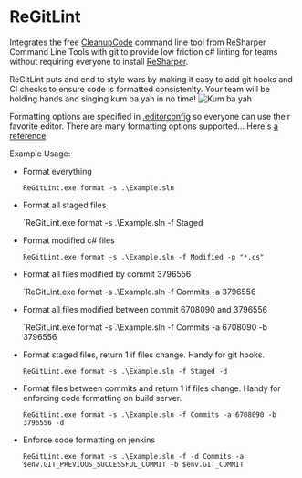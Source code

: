 # ReGitLint

Integrates the free
[CleanupCode](https://www.jetbrains.com/help/resharper/CleanupCode.html)
command line tool from ReSharper Command Line Tools with git to provide
low friction c# linting for teams without requiring everyone to install
[ReSharper](https://www.jetbrains.com/resharper/).

ReGitLint puts and end to style wars by making it easy to add git hooks
and CI checks to ensure code is formatted consistenlty. Your team will
be holding hands and singing kum ba yah in no time!
![Kum ba yah](https://media2.giphy.com/media/3oz8xClhwv2EnhZeXS/giphy.gif)

Formatting options are specified in
[.editorconfig](https://editorconfig.org/) so everyone can use their
favorite editor. There are many formatting options supported... Here's
[a reference](https://www.jetbrains.com/help/resharper/EditorConfig_Generalized.html)

Example Usage:

* Format everything

    `ReGitLint.exe format -s .\Example.sln`

* Format all staged files

    `ReGitLint.exe format -s .\Example.sln -f Staged

* Format modified c# files

    `ReGitLint.exe format -s .\Example.sln -f Modified -p "*.cs"`

* Format all files modified by commit 3796556

	`ReGitLint.exe format -s .\Example.sln -f Commits -a 3796556

* Format all files modified between commit 6708090 and 3796556

    `ReGitLint.exe format -s .\Example.sln -f Commits -a 6708090 -b 3796556

* Format staged files, return 1 if files change. Handy for git hooks.

    `ReGitLint.exe format -s .\Example.sln -f Staged -d`

* Format files between commits and return 1 if files change. Handy for
  enforcing code formatting on build server.

    `ReGitLint.exe format -s .\Example.sln -f Commits -a 6708090 -b 3796556 -d`

* Enforce code formatting on jenkins

    `ReGitLint.exe format -s .\Example.sln -f -d Commits -a $env.GIT_PREVIOUS_SUCCESSFUL_COMMIT -b $env.GIT_COMMIT`

